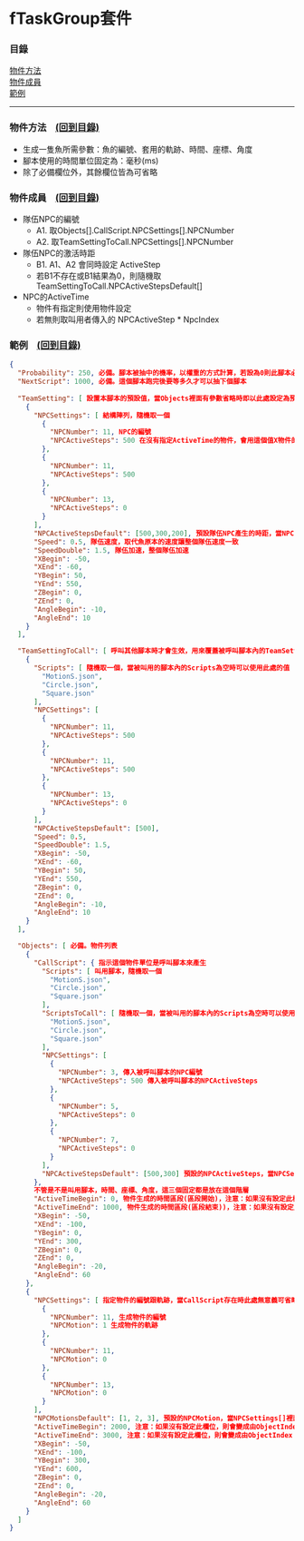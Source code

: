 # fTaskGroup套件

### 目錄<span id="目錄"></span>

<a href="#物件方法">物件方法</a><br />
<a href="#物件成員">物件成員</a><br />
<a href="#範例">範例</a><br />

---------------------------------------------------------

### 物件方法<span id="物件方法"></span>&nbsp;&nbsp;&nbsp;&nbsp;<a href="#目錄">(回到目錄)</a>
- 生成一隻魚所需參數：魚的編號、套用的軌跡、時間、座標、角度
- 腳本使用的時間單位固定為：毫秒(ms)
- 除了必備欄位外，其餘欄位皆為可省略

### 物件成員<span id="物件成員"></span>&nbsp;&nbsp;&nbsp;&nbsp;<a href="#目錄">(回到目錄)</a>
- 隊伍NPC的編號
  - A1. 取Objects[].CallScript.NPCSettings[].NPCNumber
  - A2. 取TeamSettingToCall.NPCSettings[].NPCNumber
- 隊伍NPC的激活時距
  - B1. A1、A2 會同時設定 ActiveStep
  - 若B1不存在或B1結果為0，則隨機取 TeamSettingToCall.NPCActiveStepsDefault[]
- NPC的ActiveTime
  - 物件有指定則使用物件設定
  - 若無則取叫用者傳入的 NPCActiveStep * NpcIndex


### 範例<span id="範例"></span>&nbsp;&nbsp;&nbsp;&nbsp;<a href="#目錄">(回到目錄)</a>
```json
{
  "Probability": 250, 必備。腳本被抽中的機率，以權重的方式計算，若設為0則此腳本必定不會被抽中只能被其他腳本呼叫
  "NextScript": 1000, 必備。這個腳本跑完後要等多久才可以抽下個腳本
  
  "TeamSetting": [ 設置本腳本的預設值，當Objects裡面有參數省略時即以此處設定為預設，可使 Objects 內的物件省去許多人工計算的麻煩
    {
      "NPCSettings": [ 結構陣列，隨機取一個
        {
          "NPCNumber": 11, NPC的編號
          "NPCActiveSteps": 500 在沒有指定ActiveTime的物件，會用這個值X物件的Index來當作ActiveTime
        },
        {
          "NPCNumber": 11,
          "NPCActiveSteps": 500
        },
        {
          "NPCNumber": 13,
          "NPCActiveSteps": 0
        }
      ],
      "NPCActiveStepsDefault": [500,300,200], 預設隊伍NPC產生的時距，當NPCSettings[]裡面的NPCActiveSteps為0則會取用此處
      "Speed": 0.5, 隊伍速度，取代魚原本的速度讓整個隊伍速度一致
      "SpeedDouble": 1.5, 隊伍加速，整個隊伍加速
      "XBegin": -50,
      "XEnd": -60,
      "YBegin": 50,
      "YEnd": 550,
      "ZBegin": 0,
      "ZEnd": 0,
      "AngleBegin": -10,
      "AngleEnd": 10
    }
  ],

  "TeamSettingToCall": [ 呼叫其他腳本時才會生效，用來覆蓋被呼叫腳本內的TeamSetting資料，這個結構內有設定的才會覆蓋，沒設定到的就是沿用被呼叫者內的設定
    {
      "Scripts": [ 隨機取一個，當被叫用的腳本內的Scripts為空時可以使用此處的值
        "MotionS.json",
        "Circle.json",
        "Square.json"
      ],
      "NPCSettings": [
        {
          "NPCNumber": 11,
          "NPCActiveSteps": 500
        },
        {
          "NPCNumber": 11,
          "NPCActiveSteps": 500
        },
        {
          "NPCNumber": 13,
          "NPCActiveSteps": 0
        }
      ],
      "NPCActiveStepsDefault": [500],
      "Speed": 0.5,
      "SpeedDouble": 1.5,
      "XBegin": -50,
      "XEnd": -60,
      "YBegin": 50,
      "YEnd": 550,
      "ZBegin": 0,
      "ZEnd": 0,
      "AngleBegin": -10,
      "AngleEnd": 10
    }
  ],

  "Objects": [ 必備。物件列表
    {
      "CallScript": { 指示這個物件單位是呼叫腳本來產生
        "Scripts": [ 叫用腳本，隨機取一個
          "MotionS.json",
          "Circle.json",
          "Square.json"
        ],
        "ScriptsToCall": [ 隨機取一個，當被叫用的腳本內的Scripts為空時可以使用此處的值
          "MotionS.json",
          "Circle.json",
          "Square.json"
        ],
        "NPCSettings": [
          {
            "NPCNumber": 3, 傳入被呼叫腳本的NPC編號
            "NPCActiveSteps": 500 傳入被呼叫腳本的NPCActiveSteps
          },
          {
            "NPCNumber": 5,
            "NPCActiveSteps": 0
          },
          {
            "NPCNumber": 7,
            "NPCActiveSteps": 0
          }
        ],
        "NPCActiveStepsDefault": [500,300] 預設的NPCActiveSteps，當NPCSettings[]裡面的NPCActiveSteps為0則會取用此處
      },
      不管是不是叫用腳本，時間、座標、角度，這三個固定都是放在這個階層
      "ActiveTimeBegin": 0, 物件生成的時間區段(區段開始)，注意：如果沒有設定此欄位，則會變成由ObjectIndex * SetpTime 來計算
      "ActiveTimeEnd": 1000, 物件生成的時間區段(區段結束))，注意：如果沒有設定此欄位，則會變成由ObjectIndex * SetpTime 來計算
      "XBegin": -50,
      "XEnd": -100,
      "YBegin": 0,
      "YEnd": 300,
      "ZBegin": 0,
      "ZEnd": 0,
      "AngleBegin": -20,
      "AngleEnd": 60
    },
    {
      "NPCSettings": [ 指定物件的編號跟軌跡，當CallScript存在時此處無意義可省略，反之則為必備欄位
        {
          "NPCNumber": 11, 生成物件的編號
          "NPCMotion": 1 生成物件的軌跡
        },
        {
          "NPCNumber": 11,
          "NPCMotion": 0
        },
        {
          "NPCNumber": 13,
          "NPCMotion": 0
        }
      ],
      "NPCMotionsDefault": [1, 2, 3], 預設的NPCMotion，當NPCSettings[]裡面的NPCMotion為0則會取用此處
      "ActiveTimeBegin": 2000, 注意：如果沒有設定此欄位，則會變成由ObjectIndex * SetpTime 來計算
      "ActiveTimeEnd": 3000, 注意：如果沒有設定此欄位，則會變成由ObjectIndex * SetpTime 來計算
      "XBegin": -50,
      "XEnd": -100,
      "YBegin": 300,
      "YEnd": 600,
      "ZBegin": 0,
      "ZEnd": 0,
      "AngleBegin": -20,
      "AngleEnd": 60
    }
  ]
}
```
